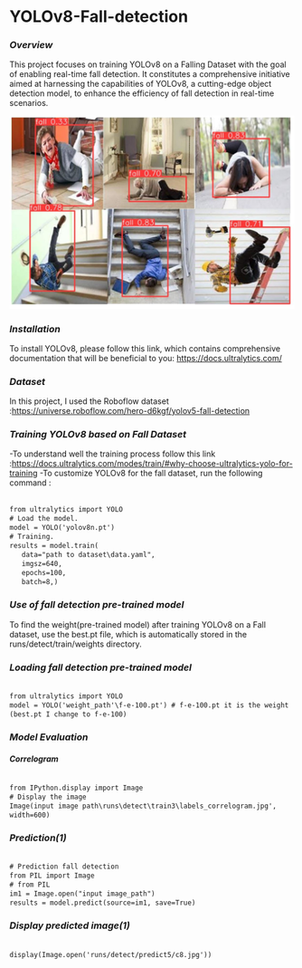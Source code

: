 # YOLOv8-Fall-detection
### *Overview*
This project focuses on training YOLOv8 on a Falling Dataset with the goal of enabling real-time fall detection.
It constitutes a comprehensive initiative aimed at harnessing the capabilities of YOLOv8, a cutting-edge object
detection model, to enhance the efficiency of fall detection in real-time scenarios.

![alt text]( https://github.com/pahaht/YOLOv8-Fall-detection/blob/main/Images/fall-all.JPG)  
 
### *Installation*
To install YOLOv8, please follow this link, which contains comprehensive 
documentation that will be beneficial to you: https://docs.ultralytics.com/

### *Dataset*
In this project, I used the Roboflow dataset :https://universe.roboflow.com/hero-d6kgf/yolov5-fall-detection

### *Training YOLOv8 based on Fall Dataset*
-To understand well the training process follow this link :https://docs.ultralytics.com/modes/train/#why-choose-ultralytics-yolo-for-training
-To customize YOLOv8 for the fall dataset, run the following command : 

<pre><code>
from ultralytics import YOLO 
# Load the model.
model = YOLO('yolov8n.pt') 
# Training.
results = model.train(
   data="path to dataset\data.yaml",    
   imgsz=640,
   epochs=100,
   batch=8,)
</code></pre>

### *Use of fall detection pre-trained model*

To find the weight(pre-trained model) after training YOLOv8 on a Fall dataset, use the best.pt file,
which is automatically stored in the runs/detect/train/weights directory.


### *Loading fall detection pre-trained model*
<pre><code>
from ultralytics import YOLO
model = YOLO('weight_path'\f-e-100.pt') # f-e-100.pt it is the weight (best.pt I change to f-e-100)
</code></pre>

### *Model Evaluation*
#### *Correlogram*
<pre><code>
from IPython.display import Image
# Display the image
Image(input image path\runs\detect\train3\labels_correlogram.jpg', width=600)
</code></pre>


</code></pre>


### *Prediction(1)*

<pre><code>
# Prediction fall detection
from PIL import Image
# from PIL
im1 = Image.open("input image_path")
results = model.predict(source=im1, save=True)  
</code></pre>

### *Display predicted image(1)*

<pre><code>
display(Image.open('runs/detect/predict5/c8.jpg'))
</code></pre>


